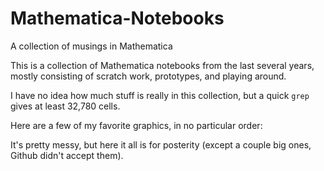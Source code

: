 # Mathematica-Notebooks
A collection of musings in Mathematica

This is a collection of Mathematica notebooks from the last several years, 
mostly consisting of scratch work, prototypes, and playing around.

I have no idea how much stuff is really in this collection, but a quick `grep` 
gives at least 32,780 cells.

Here are a few of my favorite graphics, in no particular order:



It's pretty messy, but here it all is for posterity (except a couple big ones, Github didn't accept them).
